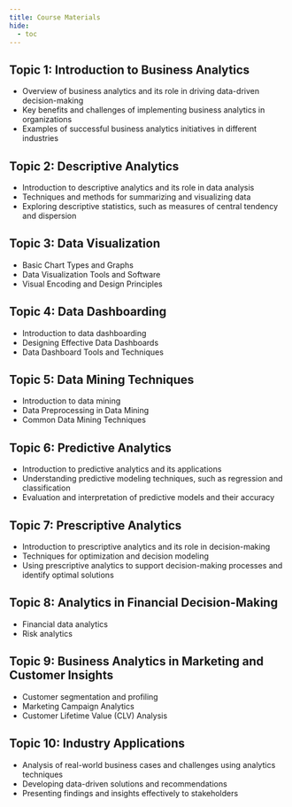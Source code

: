 ```yaml
---
title: Course Materials
hide:
  - toc
---
```

<script src="https://cdn.tailwindcss.com"></script>


## Topic 1: Introduction to Business Analytics

- Overview of business analytics and its role in driving data-driven decision-making
- Key benefits and challenges of implementing business analytics in organizations
- Examples of successful business analytics initiatives in different industries

## Topic 2: Descriptive Analytics

- Introduction to descriptive analytics and its role in data analysis
- Techniques and methods for summarizing and visualizing data
- Exploring descriptive statistics, such as measures of central tendency and dispersion

## Topic 3: Data Visualization

- Basic Chart Types and Graphs
- Data Visualization Tools and Software
- Visual Encoding and Design Principles

## Topic 4: Data Dashboarding

- Introduction to data dashboarding
- Designing Effective Data Dashboards
- Data Dashboard Tools and Techniques

## Topic 5: Data Mining Techniques

- Introduction to data mining
- Data Preprocessing in Data Mining
- Common Data Mining Techniques

## Topic 6: Predictive Analytics

- Introduction to predictive analytics and its applications
- Understanding predictive modeling techniques, such as regression and classification
- Evaluation and interpretation of predictive models and their accuracy

## Topic 7: Prescriptive Analytics

- Introduction to prescriptive analytics and its role in decision-making
- Techniques for optimization and decision modeling
- Using prescriptive analytics to support decision-making processes and identify optimal solutions

## Topic 8: Analytics in Financial Decision-Making

- Financial data analytics
- Risk analytics

## Topic 9: Business Analytics in Marketing and Customer Insights
- Customer segmentation and profiling
- Marketing Campaign Analytics
- Customer Lifetime Value (CLV) Analysis

## Topic 10: Industry Applications

- Analysis of real-world business cases and challenges using analytics techniques
- Developing data-driven solutions and recommendations
- Presenting findings and insights effectively to stakeholders
